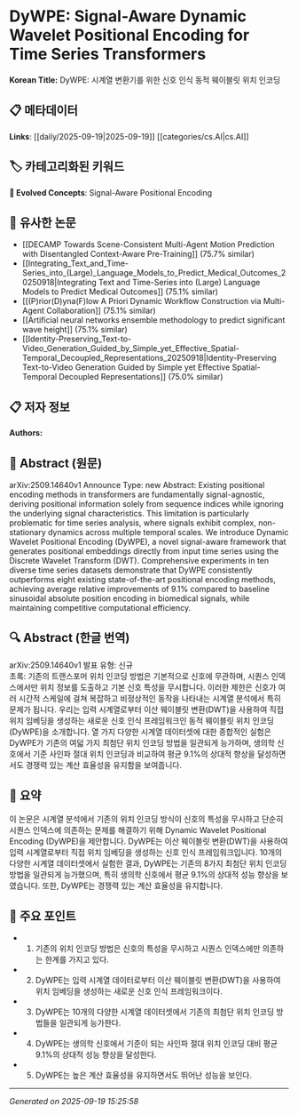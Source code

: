 
# DyWPE: Signal-Aware Dynamic Wavelet Positional Encoding for Time Series Transformers

**Korean Title:** DyWPE: 시계열 변환기를 위한 신호 인식 동적 웨이블릿 위치 인코딩

## 📋 메타데이터

**Links**: [[daily/2025-09-19|2025-09-19]] [[categories/cs.AI|cs.AI]]

## 🏷️ 카테고리화된 키워드
**🚀 Evolved Concepts**: Signal-Aware Positional Encoding

## 🔗 유사한 논문
- [[DECAMP Towards Scene-Consistent Multi-Agent Motion Prediction with Disentangled Context-Aware Pre-Training]] (75.7% similar)
- [[Integrating_Text_and_Time-Series_into_(Large)_Language_Models_to_Predict_Medical_Outcomes_20250918|Integrating Text and Time-Series into (Large) Language Models to Predict Medical Outcomes]] (75.1% similar)
- [[(P)rior(D)yna(F)low A Priori Dynamic Workflow Construction via Multi-Agent Collaboration]] (75.1% similar)
- [[Artificial neural networks ensemble methodology to predict significant wave height]] (75.1% similar)
- [[Identity-Preserving_Text-to-Video_Generation_Guided_by_Simple_yet_Effective_Spatial-Temporal_Decoupled_Representations_20250918|Identity-Preserving Text-to-Video Generation Guided by Simple yet Effective Spatial-Temporal Decoupled Representations]] (75.0% similar)

## 📋 저자 정보

**Authors:** 

## 📄 Abstract (원문)

arXiv:2509.14640v1 Announce Type: new 
Abstract: Existing positional encoding methods in transformers are fundamentally signal-agnostic, deriving positional information solely from sequence indices while ignoring the underlying signal characteristics. This limitation is particularly problematic for time series analysis, where signals exhibit complex, non-stationary dynamics across multiple temporal scales. We introduce Dynamic Wavelet Positional Encoding (DyWPE), a novel signal-aware framework that generates positional embeddings directly from input time series using the Discrete Wavelet Transform (DWT). Comprehensive experiments in ten diverse time series datasets demonstrate that DyWPE consistently outperforms eight existing state-of-the-art positional encoding methods, achieving average relative improvements of 9.1\% compared to baseline sinusoidal absolute position encoding in biomedical signals, while maintaining competitive computational efficiency.

## 🔍 Abstract (한글 번역)

arXiv:2509.14640v1 발표 유형: 신규  
초록: 기존의 트랜스포머 위치 인코딩 방법은 기본적으로 신호에 무관하며, 시퀀스 인덱스에서만 위치 정보를 도출하고 기본 신호 특성을 무시합니다. 이러한 제한은 신호가 여러 시간적 스케일에 걸쳐 복잡하고 비정상적인 동작을 나타내는 시계열 분석에서 특히 문제가 됩니다. 우리는 입력 시계열로부터 이산 웨이블릿 변환(DWT)을 사용하여 직접 위치 임베딩을 생성하는 새로운 신호 인식 프레임워크인 동적 웨이블릿 위치 인코딩(DyWPE)을 소개합니다. 열 가지 다양한 시계열 데이터셋에 대한 종합적인 실험은 DyWPE가 기존의 여덟 가지 최첨단 위치 인코딩 방법을 일관되게 능가하며, 생의학 신호에서 기준 사인파 절대 위치 인코딩과 비교하여 평균 9.1%의 상대적 향상을 달성하면서도 경쟁력 있는 계산 효율성을 유지함을 보여줍니다.

## 📝 요약

이 논문은 시계열 분석에서 기존의 위치 인코딩 방식이 신호의 특성을 무시하고 단순히 시퀀스 인덱스에 의존하는 문제를 해결하기 위해 Dynamic Wavelet Positional Encoding (DyWPE)을 제안합니다. DyWPE는 이산 웨이블릿 변환(DWT)을 사용하여 입력 시계열로부터 직접 위치 임베딩을 생성하는 신호 인식 프레임워크입니다. 10개의 다양한 시계열 데이터셋에서 실험한 결과, DyWPE는 기존의 8가지 최첨단 위치 인코딩 방법을 일관되게 능가했으며, 특히 생의학 신호에서 평균 9.1%의 상대적 성능 향상을 보였습니다. 또한, DyWPE는 경쟁력 있는 계산 효율성을 유지합니다.

## 🎯 주요 포인트

- 1. 기존의 위치 인코딩 방법은 신호의 특성을 무시하고 시퀀스 인덱스에만 의존하는 한계를 가지고 있다.

- 2. DyWPE는 입력 시계열 데이터로부터 이산 웨이블릿 변환(DWT)을 사용하여 위치 임베딩을 생성하는 새로운 신호 인식 프레임워크이다.

- 3. DyWPE는 10개의 다양한 시계열 데이터셋에서 기존의 최첨단 위치 인코딩 방법들을 일관되게 능가한다.

- 4. DyWPE는 생의학 신호에서 기준이 되는 사인파 절대 위치 인코딩 대비 평균 9.1%의 상대적 성능 향상을 달성한다.

- 5. DyWPE는 높은 계산 효율성을 유지하면서도 뛰어난 성능을 보인다.

---

*Generated on 2025-09-19 15:25:58*